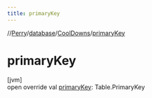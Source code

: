 ```yaml
---
title: primaryKey
---
```

//[Perry](../../../index.html)/[database](../index.html)/[CoolDowns](index.html)/[primaryKey](primary-key.html)



# primaryKey



[jvm]\
open override val [primaryKey](primary-key.html): Table.PrimaryKey





